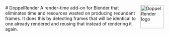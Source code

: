 <img src="http://creativityhacker.ca/wp-content/uploads/2017/09/Dopplerender2-Logo.png" alt="DoppelRender logo" title="DoppelRender" align="right" height="74" />
# DoppelRender
A render-time add-on for Blender that eliminates time and resources wasted on producing redundant frames. It does this by detecting frames that will be identical to one already rendered and reusing that instead of rendering it again.
